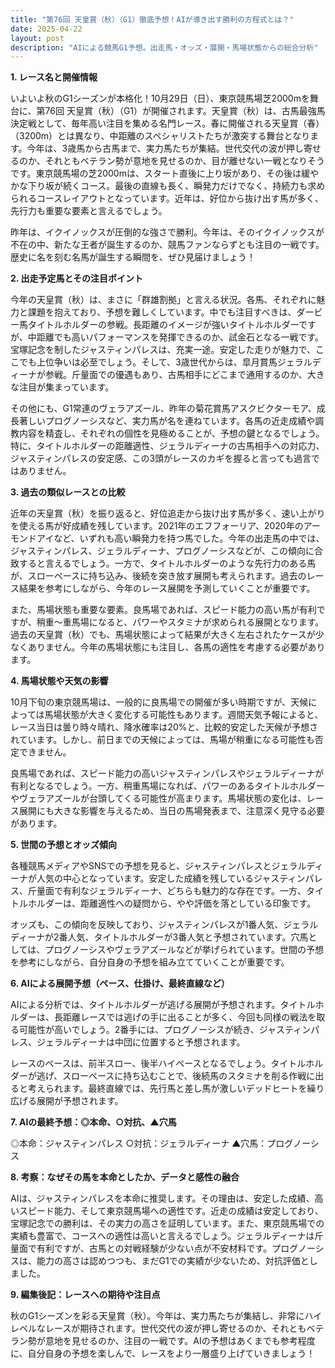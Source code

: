 ```yaml
---
title: "第76回 天皇賞（秋）（G1）徹底予想！AIが導き出す勝利の方程式とは？"
date: 2025-04-22
layout: post
description: "AIによる競馬G1予想。出走馬・オッズ・展開・馬場状態からの総合分析"
---
```


**1. レース名と開催情報**

いよいよ秋のG1シーズンが本格化！10月29日（日）、東京競馬場芝2000mを舞台に、第76回 天皇賞（秋）（G1）が開催されます。天皇賞（秋）は、古馬最強馬決定戦として、毎年高い注目を集める名門レース。春に開催される天皇賞（春）（3200m）とは異なり、中距離のスペシャリストたちが激突する舞台となります。今年は、3歳馬から古馬まで、実力馬たちが集結。世代交代の波が押し寄せるのか、それともベテラン勢が意地を見せるのか、目が離せない一戦となりそうです。東京競馬場の芝2000mは、スタート直後に上り坂があり、その後は緩やかな下り坂が続くコース。最後の直線も長く、瞬発力だけでなく、持続力も求められるコースレイアウトとなっています。近年は、好位から抜け出す馬が多く、先行力も重要な要素と言えるでしょう。

昨年は、イクイノックスが圧倒的な強さで勝利。今年は、そのイクイノックスが不在の中、新たな王者が誕生するのか、競馬ファンならずとも注目の一戦です。歴史に名を刻む名馬が誕生する瞬間を、ぜひ見届けましょう！


**2. 出走予定馬とその注目ポイント**

今年の天皇賞（秋）は、まさに「群雄割拠」と言える状況。各馬、それぞれに魅力と課題を抱えており、予想を難しくしています。中でも注目すべきは、ダービー馬タイトルホルダーの参戦。長距離のイメージが強いタイトルホルダーですが、中距離でも高いパフォーマンスを発揮できるのか、試金石となる一戦です。宝塚記念を制したジャスティンパレスは、充実一途。安定した走りが魅力で、ここでも上位争いは必至でしょう。そして、3歳世代からは、皐月賞馬ジェラルディーナが参戦。斤量面での優遇もあり、古馬相手にどこまで通用するのか、大きな注目が集まっています。

その他にも、G1常連のヴェラアズール、昨年の菊花賞馬アスクビクターモア、成長著しいプログノーシスなど、実力馬が名を連ねています。各馬の近走成績や調教内容を精査し、それぞれの個性を見極めることが、予想の鍵となるでしょう。特に、タイトルホルダーの距離適性、ジェラルディーナの古馬相手への対応力、ジャスティンパレスの安定感、この3頭がレースのカギを握ると言っても過言ではありません。


**3. 過去の類似レースとの比較**

近年の天皇賞（秋）を振り返ると、好位追走から抜け出す馬が多く、速い上がりを使える馬が好成績を残しています。2021年のエフフォーリア、2020年のアーモンドアイなど、いずれも高い瞬発力を持つ馬でした。今年の出走馬の中では、ジャスティンパレス、ジェラルディーナ、プログノーシスなどが、この傾向に合致すると言えるでしょう。一方で、タイトルホルダーのような先行力のある馬が、スローペースに持ち込み、後続を突き放す展開も考えられます。過去のレース結果を参考にしながら、今年のレース展開を予測していくことが重要です。

また、馬場状態も重要な要素。良馬場であれば、スピード能力の高い馬が有利ですが、稍重〜重馬場になると、パワーやスタミナが求められる展開となります。過去の天皇賞（秋）でも、馬場状態によって結果が大きく左右されたケースが少なくありません。今年の馬場状態にも注目し、各馬の適性を考慮する必要があります。


**4. 馬場状態や天気の影響**

10月下旬の東京競馬場は、一般的に良馬場での開催が多い時期ですが、天候によっては馬場状態が大きく変化する可能性もあります。週間天気予報によると、レース当日は曇り時々晴れ、降水確率は20%と、比較的安定した天候が予想されています。しかし、前日までの天候によっては、馬場が稍重になる可能性も否定できません。

良馬場であれば、スピード能力の高いジャスティンパレスやジェラルディーナが有利となるでしょう。一方、稍重馬場になれば、パワーのあるタイトルホルダーやヴェラアズールが台頭してくる可能性が高まります。馬場状態の変化は、レース展開にも大きな影響を与えるため、当日の馬場発表まで、注意深く見守る必要があります。


**5. 世間の予想とオッズ傾向**

各種競馬メディアやSNSでの予想を見ると、ジャスティンパレスとジェラルディーナが人気の中心となっています。安定した成績を残しているジャスティンパレス、斤量面で有利なジェラルディーナ、どちらも魅力的な存在です。一方、タイトルホルダーは、距離適性への疑問から、やや評価を落としている印象です。

オッズも、この傾向を反映しており、ジャスティンパレスが1番人気、ジェラルディーナが2番人気、タイトルホルダーが3番人気と予想されています。穴馬としては、プログノーシスやヴェラアズールなどが挙げられています。世間の予想を参考にしながら、自分自身の予想を組み立てていくことが重要です。


**6. AIによる展開予想（ペース、仕掛け、最終直線など）**

AIによる分析では、タイトルホルダーが逃げる展開が予想されます。タイトルホルダーは、長距離レースでは逃げの手に出ることが多く、今回も同様の戦法を取る可能性が高いでしょう。2番手には、プログノーシスが続き、ジャスティンパレス、ジェラルディーナは中団に位置すると予想されます。

レースのペースは、前半スロー、後半ハイペースとなるでしょう。タイトルホルダーが逃げ、スローペースに持ち込むことで、後続馬のスタミナを削る作戦に出ると考えられます。最終直線では、先行馬と差し馬が激しいデッドヒートを繰り広げる展開が予想されます。


**7. AIの最終予想：◎本命、○対抗、▲穴馬**

◎本命：ジャスティンパレス
○対抗：ジェラルディーナ
▲穴馬：プログノーシス


**8. 考察：なぜその馬を本命としたか、データと感性の融合**

AIは、ジャスティンパレスを本命に推奨します。その理由は、安定した成績、高いスピード能力、そして東京競馬場への適性です。近走の成績は安定しており、宝塚記念での勝利は、その実力の高さを証明しています。また、東京競馬場での実績も豊富で、コースへの適性は高いと言えるでしょう。ジェラルディーナは斤量面で有利ですが、古馬との対戦経験が少ない点が不安材料です。プログノーシスは、能力の高さは認めつつも、まだG1での実績が少ないため、対抗評価としました。


**9. 編集後記：レースへの期待や注目点**

秋のG1シーズンを彩る天皇賞（秋）。今年は、実力馬たちが集結し、非常にハイレベルなレースが期待されます。世代交代の波が押し寄せるのか、それともベテラン勢が意地を見せるのか、注目の一戦です。AIの予想はあくまでも参考程度に、自分自身の予想を楽しんで、レースをより一層盛り上げていきましょう！
